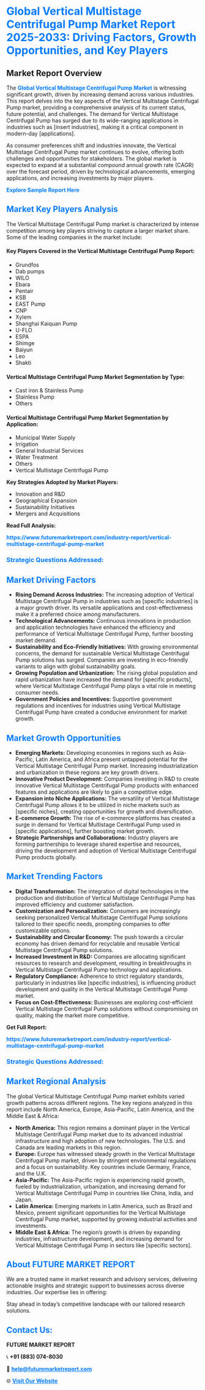 <h1 style="color: #007BFF;">Global Vertical Multistage Centrifugal Pump Market Report 2025-2033: Driving Factors, Growth Opportunities, and Key Players</h1>

<section id="overview">
<h2>Market Report Overview</h2>
<p>The <a href="https://www.futuremarketreport.com/industry-report/vertical-multistage-centrifugal-pump-market" style="color: #007BFF; text-decoration: none;"><strong>Global Vertical Multistage Centrifugal Pump Market</strong></a> is witnessing significant growth, driven by increasing demand across various industries. This report delves into the key aspects of the Vertical Multistage Centrifugal Pump market, providing a comprehensive analysis of its current status, future potential, and challenges. The demand for Vertical Multistage Centrifugal Pump has surged due to its wide-ranging applications in industries such as [insert industries], making it a critical component in modern-day [applications].</p>
<p>As consumer preferences shift and industries innovate, the Vertical Multistage Centrifugal Pump market continues to evolve, offering both challenges and opportunities for stakeholders. The global market is expected to expand at a substantial compound annual growth rate (CAGR) over the forecast period, driven by technological advancements, emerging applications, and increasing investments by major players.</p>
</section>

<section id="overview">
<p><a href="https://www.futuremarketreport.com/request-sample/reportId=110975" style="color: #007BFF; text-decoration: none;"><strong>Explore Sample Report Here</strong></a></p>
</section>

<section id="key-players">
<h2 style="color: #007BFF;">Market Key Players Analysis</h2>
<p>The Vertical Multistage Centrifugal Pump market is characterized by intense competition among key players striving to capture a larger market share. Some of the leading companies in the market include:</p>
<h4>Key Players Covered in the Vertical Multistage Centrifugal Pump Report:</h4>
<ul><li>Grundfos</li><li>Dab pumps</li><li>WILO</li><li>Ebara</li><li>Pentair</li><li>KSB</li><li>EAST Pump</li><li>CNP</li><li>Xylem</li><li>Shanghai Kaiquan Pump</li><li>U-FLO</li><li>ESPA</li><li>Shimge</li><li>Baiyun</li><li>Leo</li><li>Shakti</li></ul>
<h4>Vertical Multistage Centrifugal Pump Market Segmentation by Type:</h4>
<ul><li>Cast iron &amp; Stainless Pump</li><li>Stainless Pump</li><li>Others</li></ul>

<h4>Vertical Multistage Centrifugal Pump Market Segmentation by Application:</h4>
<ul><li>Municipal Water Supply</li><li>Irrigation</li><li>General Industrial Services</li><li>Water Treatment</li><li>Others</li><li>Vertical Multistage Centrifugal Pump</li></ul>
<p><strong>Key Strategies Adopted by Market Players:</strong></p>
<ul>
<li>Innovation and R&D</li>
<li>Geographical Expansion</li>
<li>Sustainability Initiatives</li>
<li>Mergers and Acquisitions</li>
</ul>
</section>

<section>
<p><strong>Read Full Analysis: </strong></p><a href="https://www.futuremarketreport.com/industry-report/vertical-multistage-centrifugal-pump-market" style="color: #007BFF; text-decoration: none;"><strong>https://www.futuremarketreport.com/industry-report/vertical-multistage-centrifugal-pump-market</strong></a>
<h3 style="color: #007BFF;">Strategic Questions Addressed:</h3>
</section>

<section id="driving-factors">
<h2 style="color: #007BFF;">Market Driving Factors</h2>
<ul>
<li><strong>Rising Demand Across Industries:</strong> The increasing adoption of Vertical Multistage Centrifugal Pump in industries such as [specific industries] is a major growth driver. Its versatile applications and cost-effectiveness make it a preferred choice among manufacturers.</li>
<li><strong>Technological Advancements:</strong> Continuous innovations in production and application technologies have enhanced the efficiency and performance of Vertical Multistage Centrifugal Pump, further boosting market demand.</li>
<li><strong>Sustainability and Eco-Friendly Initiatives:</strong> With growing environmental concerns, the demand for sustainable Vertical Multistage Centrifugal Pump solutions has surged. Companies are investing in eco-friendly variants to align with global sustainability goals.</li>
<li><strong>Growing Population and Urbanization:</strong> The rising global population and rapid urbanization have increased the demand for [specific products], where Vertical Multistage Centrifugal Pump plays a vital role in meeting consumer needs.</li>
<li><strong>Government Policies and Incentives:</strong> Supportive government regulations and incentives for industries using Vertical Multistage Centrifugal Pump have created a conducive environment for market growth.</li>
</ul>
</section>

<section id="growth-opportunities">
<h2 style="color: #007BFF;">Market Growth Opportunities</h2>
<ul>
<li><strong>Emerging Markets:</strong> Developing economies in regions such as Asia-Pacific, Latin America, and Africa present untapped potential for the Vertical Multistage Centrifugal Pump market. Increasing industrialization and urbanization in these regions are key growth drivers.</li>
<li><strong>Innovative Product Development:</strong> Companies investing in R&D to create innovative Vertical Multistage Centrifugal Pump products with enhanced features and applications are likely to gain a competitive edge.</li>
<li><strong>Expansion into Niche Applications:</strong> The versatility of Vertical Multistage Centrifugal Pump allows it to be utilized in niche markets such as [specific niches], creating opportunities for growth and diversification.</li>
<li><strong>E-commerce Growth:</strong> The rise of e-commerce platforms has created a surge in demand for Vertical Multistage Centrifugal Pump used in [specific applications], further boosting market growth.</li>
<li><strong>Strategic Partnerships and Collaborations:</strong> Industry players are forming partnerships to leverage shared expertise and resources, driving the development and adoption of Vertical Multistage Centrifugal Pump products globally.</li>
</ul>
</section>

<section id="trending-factors">
<h2 style="color: #007BFF;">Market Trending Factors</h2>
<ul>
<li><strong>Digital Transformation:</strong> The integration of digital technologies in the production and distribution of Vertical Multistage Centrifugal Pump has improved efficiency and customer satisfaction.</li>
<li><strong>Customization and Personalization:</strong> Consumers are increasingly seeking personalized Vertical Multistage Centrifugal Pump solutions tailored to their specific needs, prompting companies to offer customizable options.</li>
<li><strong>Sustainability and Circular Economy:</strong> The push towards a circular economy has driven demand for recyclable and reusable Vertical Multistage Centrifugal Pump solutions.</li>
<li><strong>Increased Investment in R&D:</strong> Companies are allocating significant resources to research and development, resulting in breakthroughs in Vertical Multistage Centrifugal Pump technology and applications.</li>
<li><strong>Regulatory Compliance:</strong> Adherence to strict regulatory standards, particularly in industries like [specific industries], is influencing product development and quality in the Vertical Multistage Centrifugal Pump market.</li>
<li><strong>Focus on Cost-Effectiveness:</strong> Businesses are exploring cost-efficient Vertical Multistage Centrifugal Pump solutions without compromising on quality, making the market more competitive.</li>
</ul>
</section>

<section>
<p><strong>Get Full Report: </strong></p><a href="https://www.futuremarketreport.com/industry-report/vertical-multistage-centrifugal-pump-market" style="color: #007BFF; text-decoration: none;"><strong>https://www.futuremarketreport.com/industry-report/vertical-multistage-centrifugal-pump-market</strong></a>
<h3 style="color: #007BFF;">Strategic Questions Addressed:</h3>
</section>


<section id="regional-analysis">
<h2 style="color: #007BFF;">Market Regional Analysis</h2>
<p>The global Vertical Multistage Centrifugal Pump market exhibits varied growth patterns across different regions. The key regions analyzed in this report include North America, Europe, Asia-Pacific, Latin America, and the Middle East & Africa:</p>
<ul>
<li><strong>North America:</strong> This region remains a dominant player in the Vertical Multistage Centrifugal Pump market due to its advanced industrial infrastructure and high adoption of new technologies. The U.S. and Canada are leading markets in this region.</li>
<li><strong>Europe:</strong> Europe has witnessed steady growth in the Vertical Multistage Centrifugal Pump market, driven by stringent environmental regulations and a focus on sustainability. Key countries include Germany, France, and the U.K.</li>
<li><strong>Asia-Pacific:</strong> The Asia-Pacific region is experiencing rapid growth, fueled by industrialization, urbanization, and increasing demand for Vertical Multistage Centrifugal Pump in countries like China, India, and Japan.</li>
<li><strong>Latin America:</strong> Emerging markets in Latin America, such as Brazil and Mexico, present significant opportunities for the Vertical Multistage Centrifugal Pump market, supported by growing industrial activities and investments.</li>
<li><strong>Middle East & Africa:</strong> The region’s growth is driven by expanding industries, infrastructure development, and increasing demand for Vertical Multistage Centrifugal Pump in sectors like [specific sectors].</li>
</ul>
</section>

<footer>
<h2 style="color: #007BFF;">About FUTURE MARKET REPORT</h2>
<p>We are a trusted name in market research and advisory services, delivering actionable insights and strategic support to businesses across diverse industries. Our expertise lies in offering:</p>

<p>Stay ahead in today’s competitive landscape with our tailored research solutions.</p>

<h2 style="color: #007BFF;">Contact Us:</h2>
<p><strong>FUTURE MARKET REPORT</strong></p>
<p>📞 <strong>+91 (883) 074-8030</strong></p>
<p>📧 <strong><a href="mailto:help@futuremarketreport.com" style="color: #007BFF;">help@futuremarketreport.com</a></strong></p>
<p>🌐 <strong><a href="https://www.futuremarketreport.com/" style="color: #007BFF;">Visit Our Website</a></strong></p>
</footer>